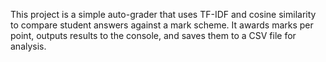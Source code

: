 This project is a simple auto-grader that uses TF-IDF and cosine similarity to compare student answers against a mark scheme. It awards marks per point, outputs results to the console, and saves them to a CSV file for analysis.
